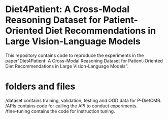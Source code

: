 # Diet4Patient: A Cross-Modal Reasoning Dataset for Patient-Oriented Diet Recommendations in Large Vision-Language Models
This repository contains code to reproduce the experiments in the paper"Diet4Patient: A Cross-Modal Reasoning Dataset for Patient-Oriented Diet Recommendations in Large Vision-Language Models".

# folders and files

/dataset contains training, validation, testing and OOD data for P-DietCMR.   
/APIs contains code for calling the API to conduct experiments.    
/fine-tuning contains the code for instruction tuning.

